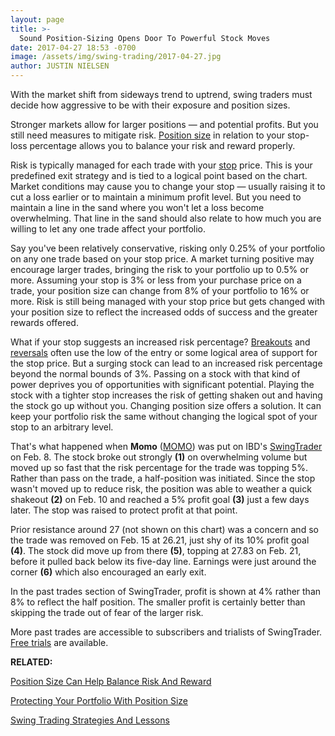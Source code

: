 ```yaml
---
layout: page
title: >-
  Sound Position-Sizing Opens Door To Powerful Stock Moves
date: 2017-04-27 18:53 -0700
image: /assets/img/swing-trading/2017-04-27.jpg
author: JUSTIN NIELSEN
---
```






With the market shift from sideways trend to uptrend, swing traders must decide how aggressive to be with their exposure and position sizes.


Stronger markets allow for larger positions — and potential profits. But you still need measures to mitigate risk. [Position size](https://www.investors.com/research/swing-trading/position-size-can-help-balance-risk-and-reward/) in relation to your stop-loss percentage allows you to balance your risk and reward properly.


Risk is typically managed for each trade with your [stop](https://www.investors.com/research/swing-trading/cutting-losses-is-key-to-long-term-stock-profits/) price. This is your predefined exit strategy and is tied to a logical point based on the chart. Market conditions may cause you to change your stop — usually raising it to cut a loss earlier or to maintain a minimum profit level. But you need to maintain a line in the sand where you won't let a loss become overwhelming. That line in the sand should also relate to how much you are willing to let any one trade affect your portfolio.


Say you've been relatively conservative, risking only 0.25% of your portfolio on any one trade based on your stop price. A market turning positive may encourage larger trades, bringing the risk to your portfolio up to 0.5% or more. Assuming your stop is 3% or less from your purchase price on a trade, your position size can change from 8% of your portfolio to 16% or more. Risk is still being managed with your stop price but gets changed with your position size to reflect the increased odds of success and the greater rewards offered.


What if your stop suggests an increased risk percentage? [Breakouts](https://www.investors.com/research/swing-trading/short-term-stock-breakout-strategies-have-familiar-rules/) and [reversals](https://www.investors.com/research/swing-trading/buying-early-but-buying-smart-with-stock-reversals/) often use the low of the entry or some logical area of support for the stop price. But a surging stock can lead to an increased risk percentage beyond the normal bounds of 3%. Passing on a stock with that kind of power deprives you of opportunities with significant potential. Playing the stock with a tighter stop increases the risk of getting shaken out and having the stock go up without you. Changing position size offers a solution. It can keep your portfolio risk the same without changing the logical spot of your stop to an arbitrary level.


That's what happened when **Momo** ([MOMO](https://research.investors.com/quote.aspx?symbol=MOMO)) was put on IBD's [SwingTrader](http://shop.investors.com/offer/splashresponsive.aspx?id=SwingTrader&src=A011LPH) on Feb. 8. The stock broke out strongly **(1)** on overwhelming volume but moved up so fast that the risk percentage for the trade was topping 5%. Rather than pass on the trade, a half-position was initiated. Since the stop wasn't moved up to reduce risk, the position was able to weather a quick shakeout **(2)** on Feb. 10 and reached a 5% profit goal **(3)** just a few days later. The stop was raised to protect profit at that point.


Prior resistance around 27 (not shown on this chart) was a concern and so the trade was removed on Feb. 15 at 26.21, just shy of its 10% profit goal **(4)**. The stock did move up from there **(5)**, topping at 27.83 on Feb. 21, before it pulled back below its five-day line. Earnings were just around the corner **(6)** which also encouraged an early exit.


In the past trades section of SwingTrader, profit is shown at 4% rather than 8% to reflect the half position. The smaller profit is certainly better than skipping the trade out of fear of the larger risk.


More past trades are accessible to subscribers and trialists of SwingTrader. [Free trials](http://shop.investors.com/offer/splashresponsive.aspx?id=SwingTrader&src=A011LPH) are available.


**RELATED:**


[Position Size Can Help Balance Risk And Reward](https://www.investors.com/research/swing-trading/position-size-can-help-balance-risk-and-reward/)


[Protecting Your Portfolio With Position Size](https://www.investors.com/research/swing-trading/protecting-your-portfolio-with-position-size/)


[Swing Trading Strategies And Lessons](https://www.investors.com/ibd-university/swing-trading/)




